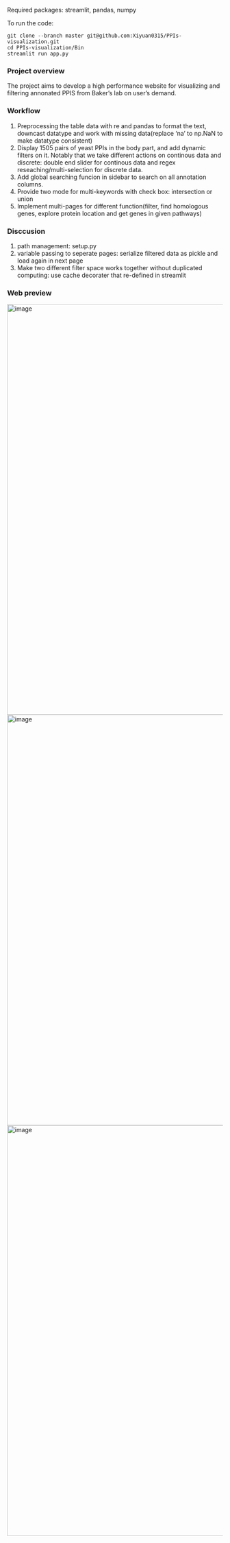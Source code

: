 Required packages: streamlit, pandas, numpy

To run the code:

```
git clone --branch master git@github.com:Xiyuan0315/PPIs-visualization.git
cd PPIs-visualization/Bin
streamlit run app.py
```

### Project overview

The project aims to develop a high performance website for visualizing and filtering annonated PPIS from Baker’s lab on user’s demand.

### Workflow

1. Preprocessing the table data with re and pandas to format the text, downcast datatype and work with missing data(replace ‘na’ to np.NaN to make datatype consistent)
2. Display 1505 pairs of yeast PPIs in the body part, and add dynamic filters on it. Notably that we take different actions on continous data and discrete: double end slider for continous data and regex reseaching/multi-selection for discrete data.
3. Add global searching funcion in sidebar to search on all annotation columns.
4. Provide two mode for multi-keywords with check box: intersection or union
5. Implement multi-pages for different function(filter, find homologous genes, explore protein location and get genes in given pathways)

### Disccusion

1. path management: setup.py
2. variable passing to seperate pages: serialize filtered data as pickle and load again in next page
3. Make two different filter space works together without duplicated computing: use cache decorater that re-defined in streamlit

### Web preview
<img width="958" alt="image" src = https://github.com/Xiyuan0315/PPIs-visualization/blob/master/example/filter.png>
<img width="958" alt="image" src = https://github.com/Xiyuan0315/PPIs-visualization/blob/master/example/homo.png>
<img width="958" alt="image" src = https://github.com/Xiyuan0315/PPIs-visualization/blob/master/example/pathway.png>
